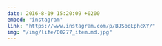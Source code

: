```yaml
---
date: 2016-8-19 15:20:09 +0200
embed: "instagram"
link: "https://www.instagram.com/p/BJSbqEphcXY/"
img: "/img/life/00277_item.md.jpg"
---
```

